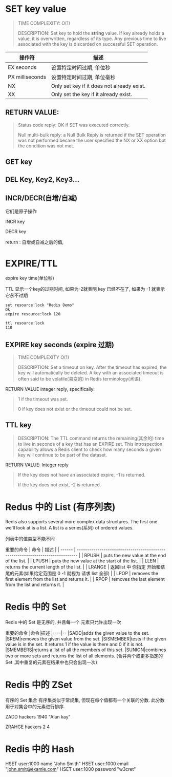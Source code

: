 # SET key value

> TIME COMPLEXITY: O(1)
>
>DESCRIPTION: Set key to hold the **string** value.
> If key already holds a value, it is overwritten, regardless of its type.
> Any previous time to live associated with the key is discarded on successful SET operation.

| 操作符             | 描述                                         |
|-----------------|--------------------------------------------|
| EX seconds      | 设置特定时间过期, 单位秒                              |
| PX milliseconds | 设置特定时间过期, 单位毫秒                             |
| NX              | Only set key if it does not already exist. |
| XX              | Only set the key if it already exist.      |

## RETURN VALUE:

> Status code reply: OK if SET was executed correctly.
>
>Null multi-bulk reply: a Null Bulk Reply is returned if the SET operation was not performed
> becase the user specified the NX or XX option but the condition was not met.

## GET key

## DEL Key, Key2, Key3...

## INCR/DECR(自增/自减)

它们是原子操作

INCR key

DECR key

return : 自增或自减之后的值,

# EXPIRE/TTL

expire key time(单位秒)

TTL 显示一个key的过期时间, 如果为-2就表明 key 已经不在了, 如果为 -1 就表示它永不过期

```
set resource:lock "Redis Demo"
Ok
expire resource:lock 120

ttl resource:lock
110
```

## EXPIRE key seconds    (expire 过期)

> TIME COMPLEXITY O(1)
>
>DESCRIPTION: Set a timeout on key. After the timeout has expired, the key will automatically be deleted.
> A key with an associated timeout is often said to be volatile(易变的) in Redis terminology(术语).

RETURN VALUE integer reply, specifically:

> 1 if the timeout was set.
>
>0 if key does not exist or the timeout could not be set.

## TTL key

> DESCRIPTION: The TTL command returns the remaining(其余的) time to live in seconds of a key
> that has an EXPIRE set. This introspection capability allows a Redis client to check
> how many seconds a given key will continue to be part of the dataset.

RETURN VALUE: Integer reply
> If the key does not have an associated expire, -1 is returned.
>
>If the key does not exist, -2 is returned.

# Redus 中的 List (有序列表)

Redis also supports several more complex data structures.
The first one we'll look at is a list.
A list is a series(系列) of ordered values.

列表中的值类型不能不同

重要的命令
| 命令 | 描述 |
| ------ | ------------------------------------------------------------------------------ |
| RPUSH | puts the new value at the end of the list. |
| LPUSH | puts the new value at the start of the list. |
| LLEN | returns the current length of the list. |
| LRANGE | 返回list 中 你指定 开始和结尾的元素(如果给定范围是 0 -1 就视为 请求 list 全部) |
| LPOP | removes the first element from the list and returns it. |
| RPOP | removes the last element from the list and returns it. |

# Redis 中的 Set

Redis 中的 Set 是无序的, 并且每一个 元素只允许出现一次

重要的命令
|命令|描述
|----|--
|SADD|adds the given value to the set.
|SREM|removes the given value from the set.
|SISMEMBER|tests if the given value is in the set. It returns 1 if the value is there and 0 if it is not.
|SMEMBERS|returns a list of all the members of this set.
|SUNION|combines two or more sets and returns the list of all elements.
(合并两个或更多指定的 Set ,其中重复的元素在结果中也只会出现一次)

# Redis 中的 ZSet

有序的 Set 集合
有序集类似于常规集, 但现在每个值都有一个关联的分数. 此分数用于对集合中的元素进行排序.

ZADD hackers 1940 "Alan kay"

ZRAHGE hackers 2 4

# Redis 中的 Hash

HSET user:1000 name "John Smith"
HSET user:1000 email "john.smit@examle.com"
HSET user:1000 password "w3cret"


